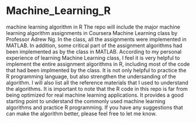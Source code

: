 # Machine_Learning_R
machine learning algorithm in R
The repo will include the major machine learning algorithm assignments in Coursera Machine Learning class by Professor Adrew Ng. In the class, all the assignments were implemented in MATLAB. In addition, some critical part of the assignment algorithms had been implemented as by the class in MATLAB. According to my personal experience of learning Machine Learning class, I feel it is very helpful to implement the entire assignment algorithms in R, including most of the code that had been implmented by the class. It is not only helpful to practice the R programming language, but also strengthen the undersanding of the algorithm. I will also list all the reference materials that I used to understand the algorithms. 
It is important to note that the R code in this repo is far from being optimized for real machine learning applications. It provides a good starting point to understand the commonly used machine learning algorithms and practice R programming. If you have any suggestions that can make the algorithm better, please feel free to let me know.
